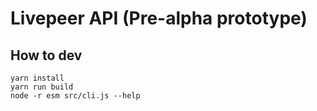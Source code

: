 # Livepeer API (Pre-alpha prototype)

## How to dev

```
yarn install
yarn run build
node -r esm src/cli.js --help
```
